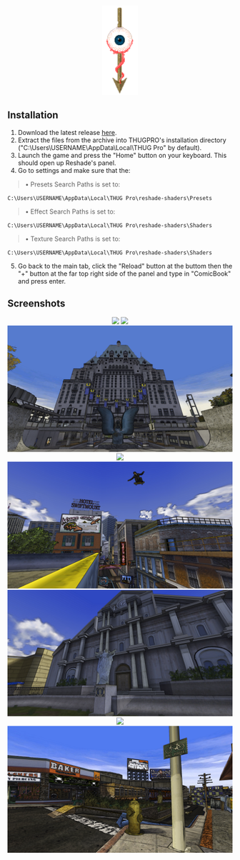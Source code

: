 <div align="center">
  <a href="https://github.com/5ukui/THUGPRO-Comic-Outline-Reshade-Preset">
    <img src="Screenshots/logo.png" alt="Logo" width="80" height="200">
  </a>
</div>

## Installation
1. Download the latest release [here](https://github.com/5ukui/THUGPRO-Comic-Outline-Reshade-Preset/releases/download/v1.0.0/Reshade.zip).
2. Extract the files from the archive into THUGPRO's installation directory ("C:\Users\USERNAME\AppData\Local\THUG Pro" by default).
3. Launch the game and press the "Home" button on your keyboard. This should open up Reshade's panel.
4. Go to settings and make sure that the:

> • Presets Search Paths is set to:
```
C:\Users\USERNAME\AppData\Local\THUG Pro\reshade-shaders\Presets
```

> • Effect Search Paths is set to:
```
C:\Users\USERNAME\AppData\Local\THUG Pro\reshade-shaders\Shaders
```

> • Texture Search Paths is set to:
```
C:\Users\USERNAME\AppData\Local\THUG Pro\reshade-shaders\Shaders
```
5. Go back to the main tab, click the "Reload" button at the buttom then the "+" button at the far top right side of the panel and type in "ComicBook" and press enter.

## Screenshots
<div align="center">
  <img src="Screenshots/1.png">
  <img src="Screenshots/2.png">
  <img src="Screenshots/3.png">
  <img src="Screenshots/5.png">
  <img src="Screenshots/7.png">
  <img src="Screenshots/8.png">
  <img src="Screenshots/9.png">
  <img src="Screenshots/10.png">
</div>
